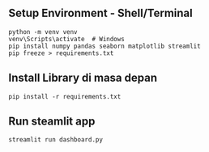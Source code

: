 ## Setup Environment - Shell/Terminal
```
python -m venv venv
venv\Scripts\activate  # Windows
pip install numpy pandas seaborn matplotlib streamlit
pip freeze > requirements.txt
```
## Install Library di masa depan
```
pip install -r requirements.txt
```

## Run steamlit app
```
streamlit run dashboard.py
```
